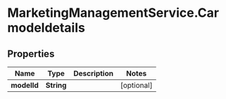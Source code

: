 # MarketingManagementService.Carmodeldetails

## Properties
Name | Type | Description | Notes
------------ | ------------- | ------------- | -------------
**modelId** | **String** |  | [optional] 
